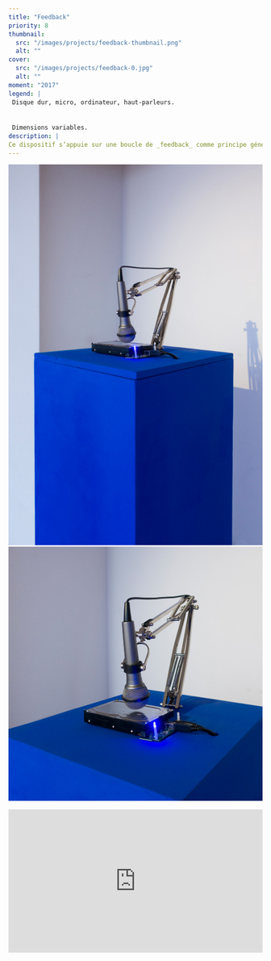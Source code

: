 ```yaml
---
title: "Feedback"
priority: 8
thumbnail:
  src: "/images/projects/feedback-thumbnail.png"
  alt: ""
cover:
  src: "/images/projects/feedback-0.jpg"
  alt: ""
moment: "2017"
legend: |
 Disque dur, micro, ordinateur, haut-parleurs.


 Dimensions variables.
description: |
Ce dispositif s’appuie sur une boucle de _feedback_ comme principe générateur. Un micro enregistre les sonorités émises lors de l’enregistrement des données sur un disque dur. La captation du micro est directement inscrite sur le disque. L’enregistrement sonore devient lui-même la source de son propre enregistrement, un dialogue entre le support et la nature des informations qu’il génère. Le dispositif questionne le passage constant de l’information du numérique à l’analogique.
---
```


![](/images/projects/feedback-1.jpg)
![](/images/projects/feedback-2.jpg)

<div style="padding:56.25% 0 0 0;position:relative;"><iframe src="https://player.vimeo.com/video/208955887?h=0cf941b432&title=0&byline=0&portrait=0" style="position:absolute;top:0;left:0;width:100%;height:100%;" frameborder="0" allow="autoplay; fullscreen; picture-in-picture" allowfullscreen></iframe></div><script src="https://player.vimeo.com/api/player.js"></script>

